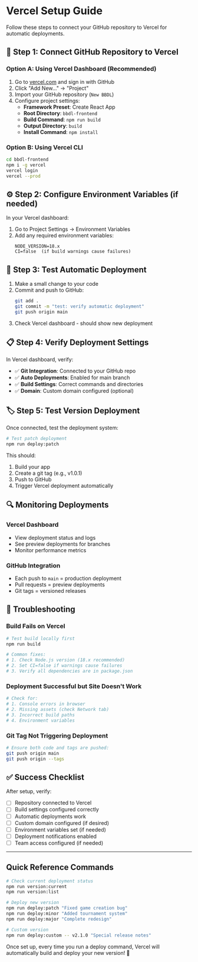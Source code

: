 # Vercel Setup Guide

Follow these steps to connect your GitHub repository to Vercel for automatic deployments.

## 🔗 Step 1: Connect GitHub Repository to Vercel

### Option A: Using Vercel Dashboard (Recommended)
1. Go to [vercel.com](https://vercel.com) and sign in with GitHub
2. Click "Add New..." → "Project"
3. Import your GitHub repository (`New BBDL`)
4. Configure project settings:
   - **Framework Preset**: Create React App
   - **Root Directory**: `bbdl-frontend`
   - **Build Command**: `npm run build`
   - **Output Directory**: `build`
   - **Install Command**: `npm install`

### Option B: Using Vercel CLI
```bash
cd bbdl-frontend
npm i -g vercel
vercel login
vercel --prod
```

## ⚙️ Step 2: Configure Environment Variables (if needed)

In your Vercel dashboard:
1. Go to Project Settings → Environment Variables
2. Add any required environment variables:
   ```
   NODE_VERSION=18.x
   CI=false  (if build warnings cause failures)
   ```

## 🚀 Step 3: Test Automatic Deployment

1. Make a small change to your code
2. Commit and push to GitHub:
   ```bash
   git add .
   git commit -m "test: verify automatic deployment"
   git push origin main
   ```
3. Check Vercel dashboard - should show new deployment

## 📋 Step 4: Verify Deployment Settings

In Vercel dashboard, verify:
- ✅ **Git Integration**: Connected to your GitHub repo
- ✅ **Auto Deployments**: Enabled for main branch
- ✅ **Build Settings**: Correct commands and directories
- ✅ **Domain**: Custom domain configured (optional)

## 🏷️ Step 5: Test Version Deployment

Once connected, test the deployment system:

```bash
# Test patch deployment
npm run deploy:patch
```

This should:
1. Build your app
2. Create a git tag (e.g., v1.0.1)
3. Push to GitHub
4. Trigger Vercel deployment automatically

## 🔍 Monitoring Deployments

### Vercel Dashboard
- View deployment status and logs
- See preview deployments for branches
- Monitor performance metrics

### GitHub Integration
- Each push to `main` = production deployment
- Pull requests = preview deployments
- Git tags = versioned releases

## 🚨 Troubleshooting

### Build Fails on Vercel
```bash
# Test build locally first
npm run build

# Common fixes:
# 1. Check Node.js version (18.x recommended)
# 2. Set CI=false if warnings cause failures
# 3. Verify all dependencies are in package.json
```

### Deployment Successful but Site Doesn't Work
```bash
# Check for:
# 1. Console errors in browser
# 2. Missing assets (check Network tab)
# 3. Incorrect build paths
# 4. Environment variables
```

### Git Tag Not Triggering Deployment
```bash
# Ensure both code and tags are pushed:
git push origin main
git push origin --tags
```

## ✅ Success Checklist

After setup, verify:
- [ ] Repository connected to Vercel
- [ ] Build settings configured correctly
- [ ] Automatic deployments work
- [ ] Custom domain configured (if desired)
- [ ] Environment variables set (if needed)
- [ ] Deployment notifications enabled
- [ ] Team access configured (if needed)

---

## Quick Reference Commands

```bash
# Check current deployment status
npm run version:current
npm run version:list

# Deploy new version
npm run deploy:patch "Fixed game creation bug"
npm run deploy:minor "Added tournament system"
npm run deploy:major "Complete redesign"

# Custom version
npm run deploy:custom -- v2.1.0 "Special release notes"
```

Once set up, every time you run a deploy command, Vercel will automatically build and deploy your new version! 🚀
